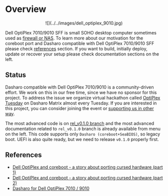 # Overview

<!--

_**TBD**: this page should contain most important information about Dasharo OSF
support for Dell OptiPlex 7010/9010 including presentations, demos, external
resources, reviews etc. Currently it just points to subsecations of the
documentation._

-->

<center>
![](../../images/dell_optiplex_9010.jpg)
</center>

Dell OptiPlex 7010/9010 SFF is small SOHO desktop computer sometimes used as
[firewall or NAS](https://www.reddit.com/r/homelabsales/comments/uzspg3/comment/iadcyb6/?utm_source=share&utm_medium=web2x&context=3).
To learn more about our motivation for the coreboot port and Dasharo compatible
with Dell OptiPlex 7010/9010 SFF please check [references](#references) section.
If you want to build, initially deploy, update or recover your setup please
check documentation sections on the left.

## Status

Dasharo compatible with Dell OptiPlex 7010/9010 is a community-driven effort.
We work on this in our free time, since we have no sponsor for this project. To
address the issue we organize virtual hackathon called [OptiPlex
Tuesday](https://3mdeb.com/events/) on Dasharo Matrix almost every Tuesday. If
you are interested in this project, you can consider joining the event or
[supporting us in other way](../../ways-you-can-help-us.md).

The most advanced code is on [rel_v0.1.0
branch](https://github.com/Dasharo/coreboot/pull/202) and the most advanced
documentation related to `rel_v0.1.0` branch is already available from menu on
the left. This code supports only `Dasharo (coreboot+SeaBIOS)`, so legacy boot.
UEFI is also quite ready, but we need to release `v0.1.0` properly first.

## References

* [Dell OptiPlex and coreboot - a story about porting cursed hardware (part 1)](https://blog.3mdeb.com/2020/2020-06-24-dell-optiplex-port/)
* [Dell OptiPlex and coreboot - a story about porting cursed hardware (part 2)](https://blog.3mdeb.com/2021/2021-06-01-optiplex_part2/)
* [Dasharo for Dell OptiPlex 7010 / 9010](https://blog.3mdeb.com/2021/2021-11-26-optiplex-dasharo/)
